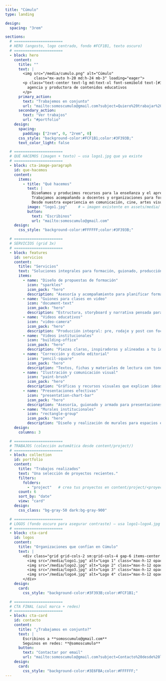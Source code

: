 ```yaml
---
title: "Cúmulo"
type: landing

design:
  spacing: "3rem"

sections:
  # ======================
  # HERO (angosto, logo centrado, fondo #FCF1B1, texto oscuro)
  # ======================
  - block: hero
    content:
      title: ""
      text: |
        <img src="/media/cumulo.png" alt="Cúmulo"
             class="mx-auto h-20 md:h-24 mb-3" loading="eager">
        <p class="text-center text-lg md:text-xl font-semibold text-[#3F393B]">
          agencia y productora de contenidos educativos
        </p>
      primary_action:
        text: "Trabajemos en conjunto"
        url: "mailto:somoscumulo@gmail.com?subject=Quiero%20trabajar%20con%20C%C3%BAmulo"
      secondary_action:
        text: "Ver trabajos"
        url: "#portfolio"
    design:
      spacing:
        padding: ["2rem", 0, "2rem", 0]
      css_style: "background-color:#FCF1B1;color:#3F393B;"
      text_color_light: false

  # ======================
  # QUÉ HACEMOS (imagen + texto) — usa logo1.jpg que ya existe
  # ======================
  - block: cta-image-paragraph
    id: que-hacemos
    content:
      items:
        - title: "Qué hacemos"
          text: |
            Diseñamos y producimos recursos para la enseñanza y el aprendizaje en diversos formatos y plataformas.
            Trabajamos acompañando a docentes y organizaciones para fortalecer sus propuestas de formación, seleccionar los formatos más adecuados para cada contenido, estructurar guiones para clases y crear materiales visuales, audiovisuales y escritos que enriquezcan sus iniciativas y las acerquen a sus estudiantes.
            Desde nuestra experiencia en comunicación, cine, artes visuales y diseño gráfico, ofrecemos un enfoque que integra diversas disciplinas para dar vida a proyectos educativos innovadores, creativos y accesibles.
          image: "logo1.jpg"     # ← imagen existente en assets/media/
          button:
            text: "Escribinos"
            url: "mailto:somoscumulo@gmail.com"
    design:
      css_style: "background-color:#FFFFFF;color:#3F393B;"

  # ======================
  # SERVICIOS (grid 3x)
  # ======================
  - block: features
    id: servicios
    content:
      title: "Servicios"
      text: "Soluciones integrales para formación, guionado, producción audiovisual y diseño."
      items:
        - name: "Diseño de propuestas de formación"
          icon: "sparkles"
          icon_pack: "hero"
          description: "Asesoría y acompañamiento para planificar formaciones efectivas y medibles."
        - name: "Guiones para clases en video"
          icon: "document-text"
          icon_pack: "hero"
          description: "Estructura, storyboard y narrativa pensada para captar y mantener la atención."
        - name: "Videos educativos"
          icon: "video-camera"
          icon_pack: "hero"
          description: "Producción integral: pre, rodaje y post con foco pedagógico."
        - name: "Videos institucionales"
          icon: "building-office"
          icon_pack: "hero"
          description: "Piezas claras, inspiradoras y alineadas a tu identidad."
        - name: "Corrección y diseño editorial"
          icon: "pencil-square"
          icon_pack: "hero"
          description: "Textos, fichas y materiales de lectura con tono y diseño consistentes."
        - name: "Ilustración y comunicación visual"
          icon: "paint-brush"
          icon_pack: "hero"
          description: "Gráficas y recursos visuales que explican ideas complejas."
        - name: "Presentaciones efectivas"
          icon: "presentation-chart-bar"
          icon_pack: "hero"
          description: "Asesoría, guionado y armado para presentaciones memorables."
        - name: "Murales institucionales"
          icon: "rectangle-group"
          icon_pack: "hero"
          description: "Diseño y realización de murales para espacios educativos y culturales."
    design:
      columns: 3

  # ======================
  # TRABAJOS (colección automática desde content/project/)
  # ======================
  - block: collection
    id: portfolio
    content:
      title: "Trabajos realizados"
      text: "Una selección de proyectos recientes."
      filters:
        folders:
          - "project"   # crea tus proyectos en content/project/<proyecto>/_index.md
      count: 6
      sort_by: "date"
      view: "card"
    design:
      css_class: "bg-gray-50 dark:bg-gray-900"

  # ======================
  # LOGOS (fondo oscuro para asegurar contraste) — usa logo1–logo4.jpg
  # ======================
  - block: cta-card
    id: logos
    content:
      title: "Organizaciones que confían en Cúmulo"
      text: |
        <div class="grid grid-cols-2 sm:grid-cols-4 gap-6 items-center justify-items-center">
          <img src="/media/logo1.jpg" alt="Logo 1" class="max-h-12 opacity-90" loading="lazy">
          <img src="/media/logo2.jpg" alt="Logo 2" class="max-h-12 opacity-90" loading="lazy">
          <img src="/media/logo3.jpg" alt="Logo 3" class="max-h-12 opacity-90" loading="lazy">
          <img src="/media/logo4.jpg" alt="Logo 4" class="max-h-12 opacity-90" loading="lazy">
        </div>
    design:
      card:
        css_style: "background-color:#3F393B;color:#FCF1B1;"

  # ======================
  # CTA FINAL (azul marca + redes)
  # ======================
  - block: cta-card
    id: contacto
    content:
      title: "¿Trabajamos en conjunto?"
      text: |
        Escribinos a **somoscumulo@gmail.com**  
        Seguinos en redes: **@somoscumulo**
      button:
        text: "Contactar por email"
        url: "mailto:somoscumulo@gmail.com?subject=Contacto%20desde%20la%20web"
    design:
      card:
        css_style: "background-color:#3E6FBA;color:#FFFFFF;"
---
```

